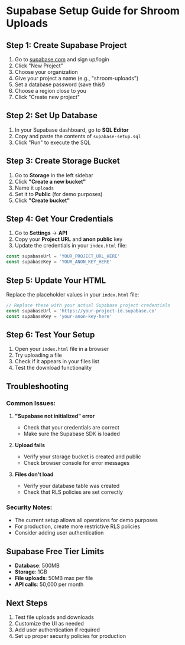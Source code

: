 # Supabase Setup Guide for Shroom Uploads

## Step 1: Create Supabase Project

1. Go to [supabase.com](https://supabase.com) and sign up/login
2. Click "New Project"
3. Choose your organization
4. Give your project a name (e.g., "shroom-uploads")
5. Set a database password (save this!)
6. Choose a region close to you
7. Click "Create new project"

## Step 2: Set Up Database

1. In your Supabase dashboard, go to **SQL Editor**
2. Copy and paste the contents of `supabase-setup.sql`
3. Click "Run" to execute the SQL

## Step 3: Create Storage Bucket

1. Go to **Storage** in the left sidebar
2. Click **"Create a new bucket"**
3. Name it `uploads`
4. Set it to **Public** (for demo purposes)
5. Click **"Create bucket"**

## Step 4: Get Your Credentials

1. Go to **Settings** → **API**
2. Copy your **Project URL** and **anon public** key
3. Update the credentials in your `index.html` file:

```javascript
const supabaseUrl = 'YOUR_PROJECT_URL_HERE'
const supabaseKey = 'YOUR_ANON_KEY_HERE'
```

## Step 5: Update Your HTML

Replace the placeholder values in your `index.html` file:

```javascript
// Replace these with your actual Supabase project credentials
const supabaseUrl = 'https://your-project-id.supabase.co'
const supabaseKey = 'your-anon-key-here'
```

## Step 6: Test Your Setup

1. Open your `index.html` file in a browser
2. Try uploading a file
3. Check if it appears in your files list
4. Test the download functionality

## Troubleshooting

### Common Issues:

1. **"Supabase not initialized" error**
   - Check that your credentials are correct
   - Make sure the Supabase SDK is loaded

2. **Upload fails**
   - Verify your storage bucket is created and public
   - Check browser console for error messages

3. **Files don't load**
   - Verify your database table was created
   - Check that RLS policies are set correctly

### Security Notes:

- The current setup allows all operations for demo purposes
- For production, create more restrictive RLS policies
- Consider adding user authentication

## Supabase Free Tier Limits

- **Database**: 500MB
- **Storage**: 1GB
- **File uploads**: 50MB max per file
- **API calls**: 50,000 per month

## Next Steps

1. Test file uploads and downloads
2. Customize the UI as needed
3. Add user authentication if required
4. Set up proper security policies for production
